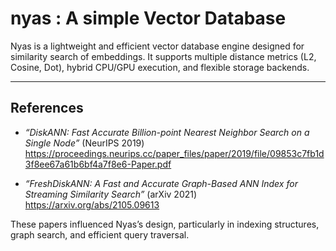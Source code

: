 # nyas : A simple Vector Database
Nyas is a lightweight and efficient vector database engine designed for similarity search of embeddings.
It supports multiple distance metrics (L2, Cosine, Dot), hybrid CPU/GPU execution, and flexible storage backends.

---

## References

- *“DiskANN: Fast Accurate Billion-point Nearest Neighbor Search on a Single Node”* (NeurIPS 2019)
  https://proceedings.neurips.cc/paper_files/paper/2019/file/09853c7fb1d3f8ee67a61b6bf4a7f8e6-Paper.pdf

- *“FreshDiskANN: A Fast and Accurate Graph-Based ANN Index for Streaming Similarity Search”* (arXiv 2021)
  https://arxiv.org/abs/2105.09613

These papers influenced Nyas’s design, particularly in indexing structures, graph search, and efficient query traversal.
